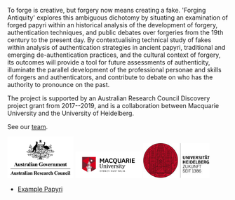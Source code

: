 To forge is creative, but forgery now means creating a fake. 'Forging Antiquity' explores this ambiguous dichotomy by situating an examination of forged papyri within an historical analysis of the development of forgery, authentication techniques, and public debates over forgeries from the 19th century to the present day. By contextualising technical study of fakes within analysis of authentication strategies in ancient papyri, traditional and emerging de-authentication practices, and the cultural context of forgery, its outcomes will provide a tool for future assessments of authenticity, illuminate the parallel development of the professional personae and skills of forgers and authenticators, and contribute to debate on who has the authority to pronounce on the past.

The project is supported by an Australian Research Council Discovery project grant from 2017--2019, and is a collaboration between Macquarie University and the University of Heidelberg.

See our [team](/team.html).



<style>
ul.float {
    list-style-type: none;
    margin: 0;
    padding: 0;
   
}
ul.float li {
	 display: inline;

}
ul.float li img {
	width: 30%;
}
</style>

<ul class="float">
<li> <img src="/images/original/ARC_stacked.jpg"/> </li>
<li> <img src="/images/original/MQ_INT_HOR_RGB_POS.png"/> </li>
<li> <img src="/images/original/HD_logo.jpg"/> </li>
</ul>
 

* [Example Papyri](https://drive.google.com/a/forgingantiquity.com/file/d/0B8I0NbmnqP9Ma1lDSlozMjh3dmM/view?usp=sharing)
